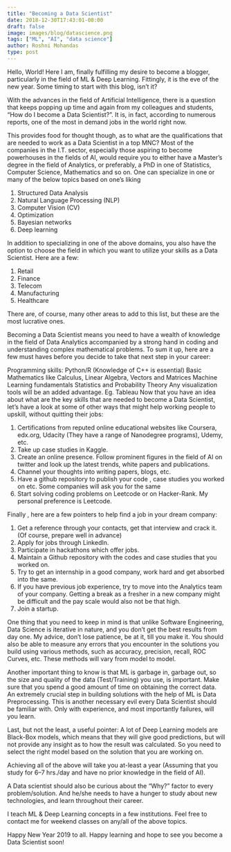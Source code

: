 ```yaml
---
title: "Becoming a Data Scientist"
date: 2018-12-30T17:43:01-08:00
draft: false
image: images/blog/datascience.png
tags: ["ML", "AI", "data science"]
author: Roshni Mohandas
type: post
---
```


Hello, World! Here I am, finally fulfilling my desire to become a blogger, particularly in the field of ML & Deep Learning. Fittingly, it is the eve of the new year. Some timing to start with this blog, isn’t it?

With the advances in the field of Artificial Intelligence, there is a question that keeps popping up time and again from my colleagues and students, “How do I become a Data Scientist?”. It is, in fact, according to numerous reports, one of the most in demand jobs in the world right now.

This provides food for thought though, as to what are the qualifications that are needed to work as a Data Scientist in a top MNC? Most of the companies in the I.T. sector, especially those aspiring to become powerhouses in the fields of AI, would require you to either have a Master’s degree in the field of Analytics, or preferably, a PhD in one of Statistics, Computer Science, Mathematics and so on. One can specialize in one or many of the below topics based on one’s liking

1. Structured Data Analysis
1. Natural Language Processing (NLP)
1. Computer Vision (CV)
1. Optimization
1. Bayesian networks
1. Deep learning

In addition to specializing in one of the above domains, you also have the option to choose the field in which you want to utilize your skills as a Data Scientist. Here are a few:

1. Retail
1. Finance
1. Telecom
1. Manufacturing
1. Healthcare

There are, of course, many other areas to add to this list, but these are the most lucrative ones.

Becoming a Data Scientist means you need to have a wealth of knowledge in the field of Data Analytics accompanied by a strong hand in coding and understanding complex mathematical problems. To sum it up, here are a few must haves before you decide to take that next step in your career:

Programming skills: Python/R (Knowledge of C++ is essential)
Basic Mathematics like Calculus, Linear Algebra, Vectors and Matrices
Machine Learning fundamentals
Statistics and Probability Theory
Any visualization tools will be an added advantage. Eg. Tableau
Now that you have an idea about what are the key skills that are needed to become a Data Scientist, let’s have a look at some of other ways that might help working people to upskill, without quitting their jobs:

1. Certifications from reputed online educational websites like Coursera, edx.org, Udacity (They have a range of Nanodegree programs), Udemy, etc.
1. Take up case studies in Kaggle.
1. Create an online presence. Follow prominent figures in the field of AI on twitter and look up the latest trends, white papers and publications.
1. Channel your thoughts into writing papers, blogs, etc.
1. Have a github repository to publish your code , case studies you worked on etc. Some companies will ask you for the same
1. Start solving coding problems on Leetcode or on Hacker-Rank. My personal preference is Leetcode.

Finally , here are a few pointers to help find a job in your dream company:

1. Get a reference through your contacts, get that interview and crack it. (Of course, prepare well in advance)
1. Apply for jobs through LinkedIn.
1. Participate in hackathons which offer jobs.
1. Maintain a Github repository with the codes and case studies that you worked on.
1. Try to get an internship in a good company, work hard and get absorbed into the same.
1. If you have previous job experience, try to move into the Analytics team of your company. Getting a break as a fresher in a new company might be difficult and the pay scale would also not be that high.
1. Join a startup.

One thing that you need to keep in mind is that unlike Software Engineering, Data Science is iterative in nature, and you don’t get the best results from day one. My advice, don’t lose patience, be at it, till you make it. You should also be able to measure any errors that you encounter in the solutions you build using various methods, such as accuracy, precision, recall, ROC Curves, etc. These methods will vary from model to model.

Another important thing to know is that ML is garbage in, garbage out, so the size and quality of the data (Test/Training) you use, is important. Make sure that you spend a good amount of time on obtaining the correct data. An extremely crucial step in building solutions with the help of ML is Data Preprocessing. This is another necessary evil every Data Scientist should be familiar with. Only with experience, and most importantly failures, will you learn.

Last, but not the least, a useful pointer: A lot of Deep Learning models are Black-Box models, which means that they will give good predictions, but will not provide any insight as to how the result was calculated. So you need to select the right model based on the solution that you are working on.

Achieving all of the above will take you at-least a year (Assuming that you study for 6–7 hrs./day and have no prior knowledge in the field of AI).

A Data scientist should also be curious about the “Why?” factor to every problem/solution. And he/she needs to have a hunger to study about new technologies, and learn throughout their career.

I teach ML & Deep Learning concepts in a few institutions. Feel free to contact me for weekend classes on any/all of the above topics.

Happy New Year 2019 to all. Happy learning and hope to see you become a Data Scientist soon!


